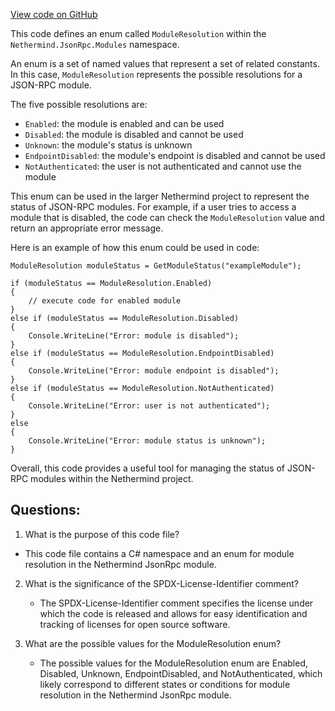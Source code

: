 [View code on GitHub](https://github.com/NethermindEth/nethermind/src/Nethermind/Nethermind.JsonRpc/Modules/ModuleResolution.cs)

This code defines an enum called `ModuleResolution` within the `Nethermind.JsonRpc.Modules` namespace. 

An enum is a set of named values that represent a set of related constants. In this case, `ModuleResolution` represents the possible resolutions for a JSON-RPC module. 

The five possible resolutions are:
- `Enabled`: the module is enabled and can be used
- `Disabled`: the module is disabled and cannot be used
- `Unknown`: the module's status is unknown
- `EndpointDisabled`: the module's endpoint is disabled and cannot be used
- `NotAuthenticated`: the user is not authenticated and cannot use the module

This enum can be used in the larger Nethermind project to represent the status of JSON-RPC modules. For example, if a user tries to access a module that is disabled, the code can check the `ModuleResolution` value and return an appropriate error message. 

Here is an example of how this enum could be used in code:

```
ModuleResolution moduleStatus = GetModuleStatus("exampleModule");

if (moduleStatus == ModuleResolution.Enabled)
{
    // execute code for enabled module
}
else if (moduleStatus == ModuleResolution.Disabled)
{
    Console.WriteLine("Error: module is disabled");
}
else if (moduleStatus == ModuleResolution.EndpointDisabled)
{
    Console.WriteLine("Error: module endpoint is disabled");
}
else if (moduleStatus == ModuleResolution.NotAuthenticated)
{
    Console.WriteLine("Error: user is not authenticated");
}
else
{
    Console.WriteLine("Error: module status is unknown");
}
```

Overall, this code provides a useful tool for managing the status of JSON-RPC modules within the Nethermind project.
## Questions: 
 1. What is the purpose of this code file?
   - This code file contains a C# namespace and an enum for module resolution in the Nethermind JsonRpc module.

2. What is the significance of the SPDX-License-Identifier comment?
   - The SPDX-License-Identifier comment specifies the license under which the code is released and allows for easy identification and tracking of licenses for open source software.

3. What are the possible values for the ModuleResolution enum?
   - The possible values for the ModuleResolution enum are Enabled, Disabled, Unknown, EndpointDisabled, and NotAuthenticated, which likely correspond to different states or conditions for module resolution in the Nethermind JsonRpc module.
